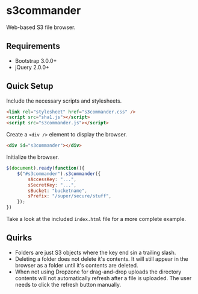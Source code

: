 s3commander
===========

Web-based S3 file browser.

Requirements
------------

* Bootstrap 3.0.0+
* jQuery 2.0.0+

Quick Setup
-----------

Include the necessary scripts and stylesheets.

```html
<link rel="stylesheet" href="s3commander.css" />
<script src="sha1.js"></script>
<script src="s3commander.js"></script>
```

Create a ```<div />``` element to display the browser.

```html
<div id="s3commander"></div>
```

Initialize the browser.

```javascript
$(document).ready(function(){
    $("#s3commander").s3commander({
        sAccessKey: "...",
        sSecretKey: "...",
        sBucket: "bucketname",
        sPrefix: "/super/secure/stuff",
    });
})
```

Take a look at the included ```index.html``` file for a more complete example.

Quirks
------

* Folders are just S3 objects where the key end sin a trailing slash.
* Deleting a folder does not delete it's contents. It will still appear in the
  browser as a folder until it's contents are deleted.
* When not using Dropzone for drag-and-drop uploads the directory contents will
  not automatically refresh after a file is uploaded. The user needs to click
  the refresh button manually.
